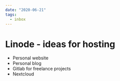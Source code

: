 ```yaml
---
date: "2020-06-21"
tags:
  - inbox
---
```


# Linode - ideas for hosting

* Personal website
* Personal blog
* Gitlab for freelance projects
* Nextcloud
